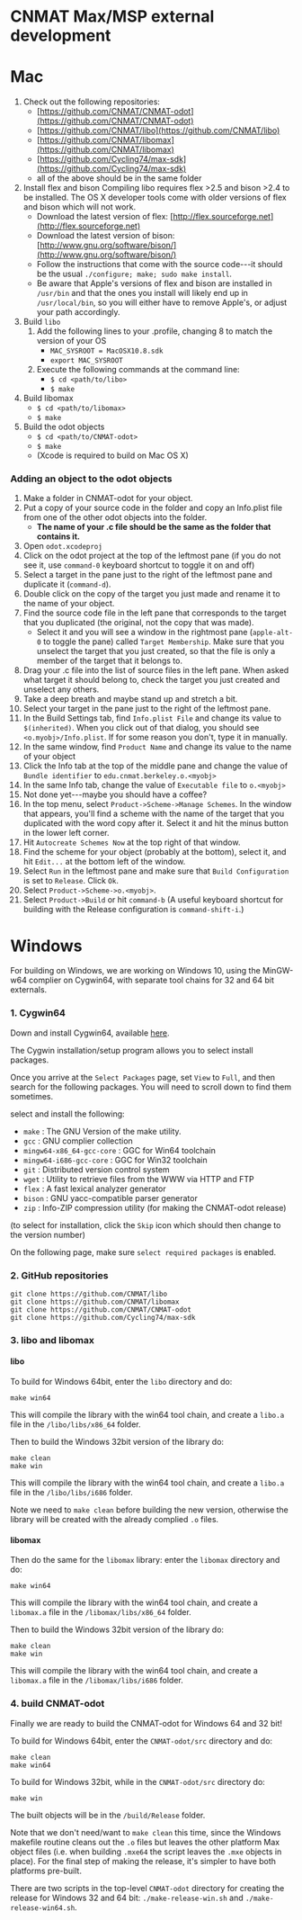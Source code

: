 # CNMAT Max/MSP external development
# Mac
1. Check out the following repositories:
   * [https://github.com/CNMAT/CNMAT-odot](https://github.com/CNMAT/CNMAT-odot)
   * [https://github.com/CNMAT/libo](https://github.com/CNMAT/libo)
   * [https://github.com/CNMAT/libomax](https://github.com/CNMAT/libomax)
   * [https://github.com/Cycling74/max-sdk](https://github.com/Cycling74/max-sdk)
   * all of the above should be in the same folder
2. Install flex and bison
   Compiling libo requires flex >2.5 and bison >2.4 to be installed. The OS X developer tools come with older versions of flex and bison which will not work.
   * Download the latest version of flex: [http://flex.sourceforge.net](http://flex.sourceforge.net)
   * Download the latest version of bison: [http://www.gnu.org/software/bison/](http://www.gnu.org/software/bison/)
   * Follow the instructions that come with the source code---it should be the usual `./configure; make; sudo make install`.
   * Be aware that Apple's versions of flex and bison are installed in `/usr/bin` and that the ones you install will likely end up in `/usr/local/bin`, so you will either have to remove Apple's, or adjust your path accordingly.
3. Build `libo`
     1. Add the following lines to your .profile, changing 8 to match the version of your OS
   	    * `MAC_SYSROOT = MacOSX10.8.sdk`      
   	    * `export MAC_SYSROOT`
     2. Execute the following commands at the command line:
   	    * `$ cd <path/to/libo>`
   	    * `$ make`
4. Build libomax
   * `$ cd <path/to/libomax>`
   * `$ make`
5. Build the odot objects
   * `$ cd <path/to/CNMAT-odot>`
   * `$ make`
   * (Xcode is required to build on Mac OS X)

### Adding an object to the odot objects
1. Make a folder in CNMAT-odot for your object.
2. Put a copy of your source code in the folder and copy an Info.plist file from one of the other odot objects into the folder.
   * **The name of your .c file should be the same as the folder that contains it.**
3. Open `odot.xcodeproj`
4. Click on the odot project at the top of the leftmost pane (if you do not see it, use `command-0` keyboard shortcut to toggle it on and off)
   <!-- TODO: include image -->
5. Select a target in the pane just to the right of the leftmost pane and duplicate it (`command-d`).
6. Double click on the copy of the target you just made and rename it to the name of your object.
7. Find the source code file in the left pane that corresponds to the target that you duplicated (the original, not the copy that was made).
	* Select it and you will see a window in the rightmost pane (`apple-alt-0` to toggle the pane) called `Target Membership`. Make sure that you unselect the target that you just created, so that the file is only a member of the target that it belongs to.
8. Drag your .c file into the list of source files in the left pane. When asked what target it should belong to, check the target you just created and unselect any others.
9. Take a deep breath and maybe stand up and stretch a bit.
10. Select your target in the pane just to the right of the leftmost pane.
11. In the Build Settings tab, find `Info.plist File` and change its value to `$(inherited)`. When you click out of that dialog, you should see `<o.myobj>/Info.plist`. If for some reason you don't, type it in manually.
12. In the same window, find `Product Name` and change its value to the name of your object
13. Click the Info tab at the top of the middle pane and change the value of `Bundle identifier` to `edu.cnmat.berkeley.o.<myobj>`
14. In the same Info tab, change the value of `Executable file` to `o.<myobj>`
15. Not done yet---maybe you should have a coffee?
16. In the top menu, select `Product->Scheme->Manage Schemes`. In the window that appears, you'll find a scheme with the name of the target that you duplicated with the word copy after it. Select it and hit the minus button in the lower left corner.
17. Hit `Autocreate Schemes Now` at the top right of that window.
18. Find the scheme for your object (probably at the bottom), select it, and hit `Edit...` at the bottom left of the window.
19. Select `Run` in the leftmost pane and make sure that `Build Configuration` is set to `Release`. Click `Ok`.
20. Select `Product->Scheme->o.<myobj>`.
21. Select `Product->Build` or hit `command-b` (A useful keyboard shortcut for building with the Release configuration is `command-shift-i`.)

# Windows
For building on Windows, we are working on Windows 10, using the MinGW-w64 complier on Cygwin64, with separate tool chains for 32 and 64 bit externals.

### 1. Cygwin64
Down and install Cygwin64, available [here](http://www.cygwin.com/install.html).

The Cygwin installation/setup program allows you to select install packages.

Once you arrive at the `Select Packages` page, set `View` to `Full`, and then search for the following packages. You will need to scroll down to find them sometimes.

select and install the following:
* `make` : The GNU Version of the make utility.
* `gcc` : GNU complier collection
* `mingw64-x86_64-gcc-core` : GGC for Win64 toolchain
* `mingw64-i686-gcc-core` : GGC for Win32 toolchain
* `git` : Distributed version control system
* `wget` : Utility to retrieve files from the WWW via HTTP and FTP
* `flex` : A fast lexical analyzer generator
* `bison` : GNU yacc-compatible parser generator
* `zip` : Info-ZIP compression utility (for making the CNMAT-odot release)

(to select for installation, click the `Skip` icon which should then change to the version number)

On the following page, make sure `select required packages` is enabled.


### 2. GitHub repositories

```
git clone https://github.com/CNMAT/libo
git clone https://github.com/CNMAT/libomax
git clone https://github.com/CNMAT/CNMAT-odot
git clone https://github.com/Cycling74/max-sdk
```

### 3. libo and libomax

#### libo
To build for Windows 64bit, enter the `libo` directory and do:
```
make win64
```
This will compile the library with the win64 tool chain, and create a `libo.a` file in the `/libo/libs/x86_64` folder.

Then to build the Windows 32bit version of the library do:
```
make clean
make win
```
This will  compile the library with the win64 tool chain, and create a `libo.a` file in the `/libo/libs/i686` folder.

Note we need to `make clean` before building the new version, otherwise the library will be created with the already complied `.o` files.

#### libomax

Then do the same for the `libomax` library: enter the `libomax` directory and do:
```
make win64
```
This will  compile the library with the win64 tool chain, and create a `libomax.a` file in the `/libomax/libs/x86_64` folder.

Then to build the Windows 32bit version of the library do:
```
make clean
make win
```
This will  compile the library with the win64 tool chain, and create a `libomax.a` file in the `/libomax/libs/i686` folder.


### 4. build CNMAT-odot

Finally we are ready to build the CNMAT-odot for Windows 64 and 32 bit!

To build for Windows 64bit, enter the `CNMAT-odot/src` directory and do:
```
make clean
make win64
```

To build for Windows 32bit, while in the `CNMAT-odot/src` directory do:
```
make win
```

The built objects will be in the `/build/Release` folder.

Note that we don't need/want to `make clean` this time, since the Windows makefile routine cleans out the `.o` files but leaves the other platform Max object files (i.e. when building `.mxe64` the script leaves the `.mxe` objects in place). For the final step of making the release, it's simpler to have both platforms pre-built.

There are two scripts in the top-level `CNMAT-odot` directory for creating the release for Windows 32 and 64 bit:
`./make-release-win.sh` and `./make-release-win64.sh`.
